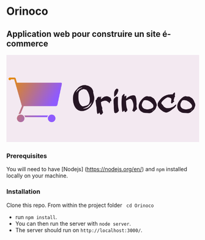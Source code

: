 # Orinoco #
##  Application web pour construire un site é-commerce ## 
![Orinoco logo](https://github.com/RanaMara/Orinoco/blob/master/images/orinoco-logo.png)


### Prerequisites ###

You will need to have [Nodejs] (https://nodejs.org/en/) and `npm` installed locally on your machine.

### Installation ###

Clone this repo. From within the project folder ` cd Orinoco`
* run `npm install`. 
* You can then run the server with `node server`. 
* The server should run on `http://localhost:3000/`.
